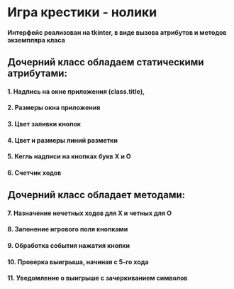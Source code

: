# Игра крестики - нолики
#### Интерфейс реализован на tkinter, в виде вызова атрибутов и методов экземпляра класа 

## Дочерний класс обладаем статическими атрибутами:
#### 1. Надпись на окне приложения (class.title),
#### 2. Размеры окна приложения
#### 3. Цвет заливки кнопок
#### 4. Цвет и размеры линий разметки
#### 5. Кегль надписи на кнопках букв Х и О
#### 6. Счетчик ходов
## Дочерний класс обладает методами:
#### 7. Назначение нечетных ходов для Х и четных для О
#### 8. Запонение игрового поля кнопками
#### 9. Обработка события нажатия кнопки
#### 10. Проверка выигрыша, начиная с 5-го хода
#### 11. Уведомление о выигрыше с зачеркиванием символов
